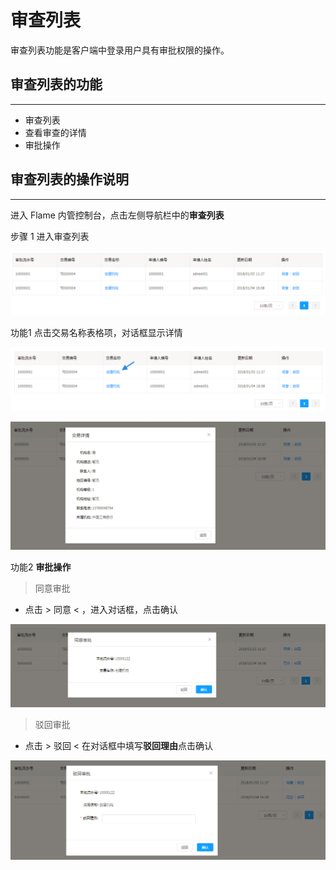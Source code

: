 # 审查列表

审查列表功能是客户端中登录用户具有审批权限的操作。

## 审查列表的功能

---

* 审查列表
* 查看审查的详情
* 审批操作

## 审查列表的操作说明

---

进入 Flame 内管控制台，点击左侧导航栏中的**审查列表**

步骤 1 进入审查列表

![审查列表](./../images/checkList1.png)


功能1 点击交易名称表格项，对话框显示详情

![交易名称项](./../images/checkList2.png)

![详情](./../images/checkList3.png)

功能2 **审批操作**

>  同意审批

* 点击 > 同意 < ，进入对话框，点击确认

![同意审批](./../images/checkList4.png)

> 驳回审批

* 点击 > 驳回 < 在对话框中填写**驳回理由**点击确认

![关联功能对话框](./../images/checkList5.png)
